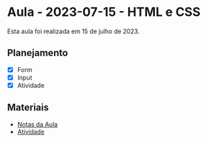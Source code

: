 # Aula - 2023-07-15 - HTML e CSS

Esta aula foi realizada em 15 de julho de 2023.

## Planejamento

- [x] Form
- [x] Input
- [x] Atividade

## Materiais

- [Notas da Aula](./notas.md)
- [Atividade](./atividade.md)

